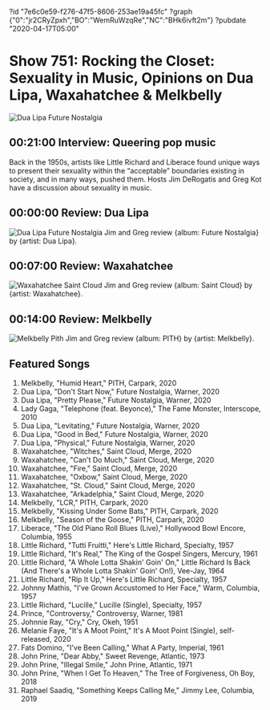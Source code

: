 ?id "7e6c0e59-f276-47f5-8606-253ae19a45fc"
?graph {"0":"jr2CRyZpxh","BO":"WemRuWzqRe","NC":"BHk6ivft2m"}
?pubdate "2020-04-17T05:00"
# Show 751: Rocking the Closet: Sexuality in Music, Opinions on Dua Lipa, Waxahatchee & Melkbelly
![Dua Lipa Future Nostalgia](https://static.soundopinions.org/assets/751/1KO12.jpg)

## 00:21:00 Interview: Queering pop music
Back in the 1950s, artists like Little Richard and Liberace found unique ways to present their sexuality within the “acceptable” boundaries existing in society, and in many ways, pushed them. Hosts Jim DeRogatis and Greg Kot have a discussion about sexuality in music. 

## 00:00:00 Review: Dua Lipa

![Dua Lipa Future Nostalgia](https://static.soundopinions.org/assets/751/1KO12.jpg)
Jim and Greg review {album: Future Nostalgia} by {artist: Dua Lipa}.

## 00:07:00 Review: Waxahatchee 

![Waxahatchee Saint Cloud](https://static.soundopinions.org/assets/751/1UO12.jpg)
Jim and Greg review {album: Saint Cloud} by {artist: Waxahatchee}.

## 00:14:00 Review: Melkbelly 

![Melkbelly Pith](https://static.soundopinions.org/assets/751/26C12.jpg)
Jim and Greg review {album: PITH} by {artist: Melkbelly}.


## Featured Songs

1. Melkbelly, "Humid Heart," PITH, Carpark, 2020
1. Dua Lipa, "Don't Start Now," Future Nostalgia, Warner, 2020
1. Dua Lipa, "Pretty Please," Future Nostalgia, Warner, 2020
1. Lady Gaga, "Telephone (feat. Beyonce)," The Fame Monster, Interscope, 2010
1. Dua Lipa, "Levitating," Future Nostalgia, Warner, 2020
1. Dua Lipa, "Good in Bed," Future Nostalgia, Warner, 2020
1. Dua Lipa, "Physical," Future Nostalgia, Warner, 2020
1. Waxahatchee, "Witches," Saint Cloud, Merge, 2020
1. Waxahatchee, "Can't Do Much," Saint Cloud, Merge, 2020
1. Waxahatchee, "Fire," Saint Cloud, Merge, 2020
1. Waxahatchee, "Oxbow," Saint Cloud, Merge, 2020
1. Waxahatchee, "St. Cloud," Saint Cloud, Merge, 2020
1. Waxahatchee, "Arkadelphia," Saint Cloud, Merge, 2020
1. Melkbelly, "LCR," PITH, Carpark, 2020
1. Melkbelly, "Kissing Under Some Bats," PITH, Carpark, 2020
1. Melkbelly, "Season of the Goose," PITH, Carpark, 2020
1. Liberace, "The Old Piano Roll Blues (Live)," Hollywood Bowl Encore, Columbia, 1955
1. Little Richard, "Tutti Fruitti," Here's Little Richard, Specialty, 1957
1. Little Richard, "It's Real," The King of the Gospel Singers, Mercury, 1961
1. Little Richard, "A Whole Lotta Shakin' Goin' On," Little Richard Is Back (And There's a Whole Lotta Shakin' Goin' On!), Vee-Jay, 1964
1. Little Richard, "Rip It Up," Here's Little Richard, Specialty, 1957
1. Johnny Mathis, "I've Grown Accustomed to Her Face," Warm, Columbia, 1957
1. Little Richard, "Lucille," Lucille (Single), Specialty, 1957
1. Prince, "Controversy," Controversy, Warner, 1981
1. Johnnie Ray, "Cry," Cry, Okeh, 1951
1. Melanie Faye, "It's A Moot Point," It's A Moot Point (Single), self-released, 2020
1. Fats Domino, "I've Been Calling," What A Party, Imperial, 1961
1. John Prine, "Dear Abby," Sweet Revenge, Atlantic, 1973
1. John Prine, "Illegal Smile," John Prine, Atlantic, 1971
1. John Prine, "When I Get To Heaven," The Tree of Forgiveness, Oh Boy, 2018
1. Raphael Saadiq, "Something Keeps Calling Me," Jimmy Lee, Columbia, 2019